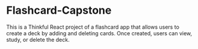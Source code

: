 # Flashcard-Capstone
This is a Thinkful React project of a flashcard app that allows users to create a deck by adding and deleting cards. Once created, users can view, study, or delete the deck.
